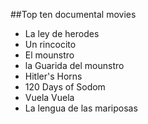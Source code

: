 ##Top ten documental movies

- La ley de herodes
- Un rincocito
- El mounstro
- la Guarida del mounstro
- Hitler's Horns
- 120 Days of Sodom
- Vuela Vuela
- La lengua de las mariposas
